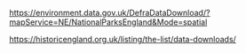 https://environment.data.gov.uk/DefraDataDownload/?mapService=NE/NationalParksEngland&Mode=spatial

https://historicengland.org.uk/listing/the-list/data-downloads/

